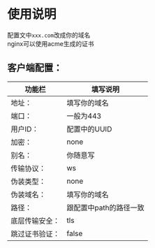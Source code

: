 # 使用说明
配置文中```xxx.com```改成你的域名  
nginx可以使用acme生成的证书
## 客户端配置：

| 功能栏  | 填写说明  |
|-------|-------|
| 地址：  | 填写你的域名  |
| 端口：  | 一般为443  |
| 用户ID：  | 配置中的UUID  |
| 加密：  | none   |
| 别名：   | 你随意写   |
| 传输协议：  | ws   |
| 伪装类型：  | none   |
| 伪装域名：  | 填写你的域名   |
| 路径：  | 跟配置中path的路径一致   |
| 底层传输安全：  | tls   |
| 跳过证书验证：  | false   |
